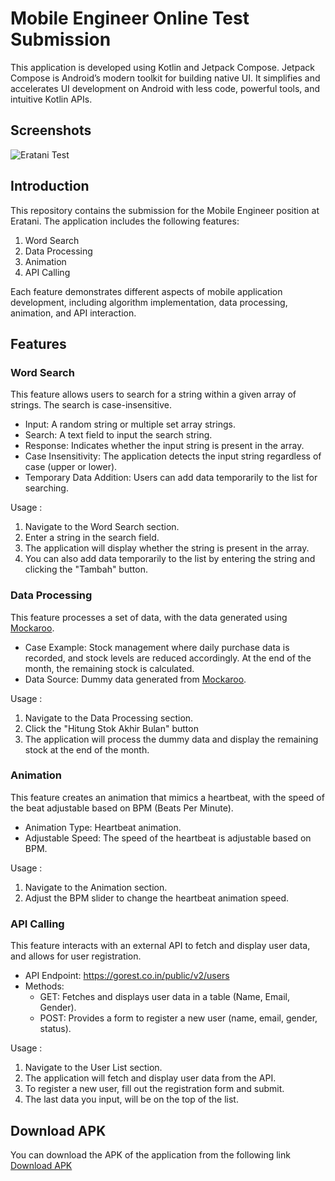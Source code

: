 # Mobile Engineer Online Test Submission

This application is developed using Kotlin and Jetpack Compose. Jetpack Compose is Android’s modern toolkit for building native UI. It simplifies and accelerates UI development on Android with less code, powerful tools, and intuitive Kotlin APIs.

## Screenshots

![Eratani Test](https://github.com/rwnhrmwn23/TestEratani/assets/25237512/f88f28b9-399b-4304-80cc-b190b188fb4c)

## Introduction

This repository contains the submission for the Mobile Engineer position at Eratani. The application includes the following features:

1. Word Search
2. Data Processing
3. Animation
4. API Calling

Each feature demonstrates different aspects of mobile application development, including algorithm implementation, data processing, animation, and API interaction.

## Features

### Word Search

This feature allows users to search for a string within a given array of strings. The search is case-insensitive.

- Input: A random string or multiple set array strings.
- Search: A text field to input the search string.
- Response: Indicates whether the input string is present in the array.
- Case Insensitivity: The application detects the input string regardless of case (upper or lower).
- Temporary Data Addition: Users can add data temporarily to the list for searching.

Usage :
1. Navigate to the Word Search section.
2. Enter a string in the search field.
3. The application will display whether the string is present in the array.
4. You can also add data temporarily to the list by entering the string and clicking the "Tambah" button.

### Data Processing

This feature processes a set of data, with the data generated using [Mockaroo](https://mockaroo.com/).

- Case Example: Stock management where daily purchase data is recorded, and stock levels are reduced accordingly. At the end of the month, the remaining stock is calculated.
- Data Source: Dummy data generated from [Mockaroo](https://mockaroo.com/).

Usage :
1. Navigate to the Data Processing section.
2. Click the "Hitung Stok Akhir Bulan" button
3. The application will process the dummy data and display the remaining stock at the end of the month.

### Animation

This feature creates an animation that mimics a heartbeat, with the speed of the beat adjustable based on BPM (Beats Per Minute).

- Animation Type: Heartbeat animation.
- Adjustable Speed: The speed of the heartbeat is adjustable based on BPM.

Usage :
1. Navigate to the Animation section.
2. Adjust the BPM slider to change the heartbeat animation speed.

### API Calling

This feature interacts with an external API to fetch and display user data, and allows for user registration.

- API Endpoint: https://gorest.co.in/public/v2/users
- Methods:
  - GET: Fetches and displays user data in a table (Name, Email, Gender).
  - POST: Provides a form to register a new user (name, email, gender, status).

Usage :
1. Navigate to the User List section.
2. The application will fetch and display user data from the API.
3. To register a new user, fill out the registration form and submit.
4. The last data you input, will be on the top of the list.

## Download APK

You can download the APK of the application from the following link [Download APK](https://github.com/rwnhrmwn23/TestEratani/releases/download/v1.0.0/app-debug.apk)


